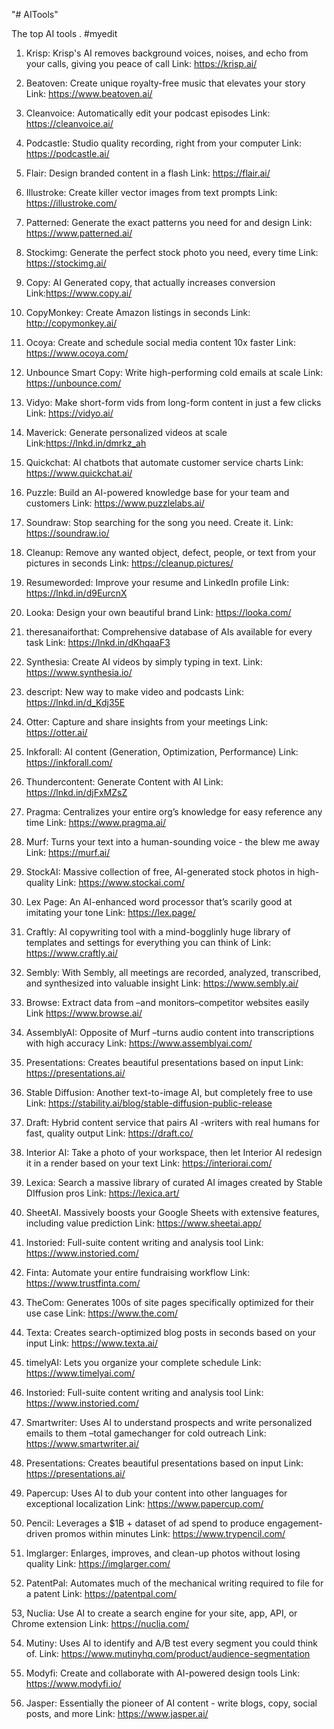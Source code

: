 "# AITools" 

The top AI tools . #myedit

1. Krisp: Krisp's AI removes background voices, noises, and echo from your calls, giving you peace of call
Link: https://krisp.ai/

2. Beatoven: Create unique royalty-free music that elevates your story
Link: https://www.beatoven.ai/

3. Cleanvoice: Automatically edit your podcast episodes
Link: https://cleanvoice.ai/

4. Podcastle: Studio quality recording, right from your computer
Link: https://podcastle.ai/

5. Flair: Design branded content in a flash
Link: https://flair.ai/

6. Illustroke: Create killer vector images from text prompts
Link: https://illustroke.com/

7. Patterned: Generate the exact patterns you need for and design
Link: https://www.patterned.ai/

8. Stockimg: Generate the perfect stock photo you need, every time
Link: https://stockimg.ai/

9. Copy: AI Generated copy, that actually increases conversion
Link:https://www.copy.ai/

10. CopyMonkey: Create Amazon listings in seconds
Link: http://copymonkey.ai/

11. Ocoya: Create and schedule social media content 10x faster
Link: https://www.ocoya.com/

12. Unbounce Smart Copy: Write high-performing cold emails at scale
Link: https://unbounce.com/

13. Vidyo: Make short-form vids from long-form content in just a few clicks
Link: https://vidyo.ai/

14. Maverick: Generate personalized videos at scale
Link:https://lnkd.in/dmrkz_ah

15. Quickchat: AI chatbots that automate customer service charts
Link: https://www.quickchat.ai/

16. Puzzle: Build an AI-powered knowledge base for your team and customers
Link: https://www.puzzlelabs.ai/

17. Soundraw: Stop searching for the song you need. Create it.
Link: https://soundraw.io/

18. Cleanup: Remove any wanted object, defect, people, or text from your pictures in seconds
Link: https://cleanup.pictures/

19. Resumeworded: Improve your resume and LinkedIn profile
Link:  https://lnkd.in/d9EurcnX

20. Looka: Design your own beautiful brand
Link: https://looka.com/

21. theresanaiforthat: Comprehensive database of AIs available for every task
Link: https://lnkd.in/dKhqaaF3

22. Synthesia: Create AI videos by simply typing in text.
Link: https://www.synthesia.io/

23. descript: New way to make video and podcasts
Link: https://lnkd.in/d_Kdj35E

24. Otter: Capture and share insights from your meetings
Link: https://otter.ai/

25. Inkforall: AI content (Generation, Optimization, Performance) 
Link: https://inkforall.com/

26. Thundercontent: Generate Content with AI
Link: https://lnkd.in/djFxMZsZ

27. Pragma: Centralizes your entire org’s knowledge for easy reference any time
Link: https://www.pragma.ai/

28. Murf: Turns your text into a human-sounding voice - the blew me away
Link: https://murf.ai/

29. StockAI: Massive collection of free, AI-generated stock photos in high-quality
Link: https://www.stockai.com/

30. Lex Page: An AI-enhanced word processor that’s scarily good at imitating your tone
Link: https://lex.page/

31. Craftly: AI copywriting tool with a mind-bogglinly huge library of templates and settings for everything you can think of
Link: https://www.craftly.ai/

32. Sembly: With Sembly, all meetings are recorded, analyzed, transcribed, and synthesized into valuable insight
Link: https://www.sembly.ai/

33. Browse: Extract data from –and monitors–competitor websites easily
Link https://www.browse.ai/

34. AssemblyAI: Opposite of Murf –turns audio content into transcriptions with high accuracy
Link: https://www.assemblyai.com/

35. Presentations: Creates beautiful presentations based on input
Link: https://presentations.ai/

36. Stable Diffusion: Another text-to-image AI, but completely free to use
Link: https://stability.ai/blog/stable-diffusion-public-release

37. Draft: Hybrid content service that pairs AI -writers with real humans for fast, quality output
Link: https://draft.co/

38. Interior AI: Take a photo of your workspace, then let Interior AI redesign it in a render based on your text
Link: https://interiorai.com/

39. Lexica: Search a massive library of curated AI images created by Stable DIffusion pros
Link: https://lexica.art/

40. SheetAI. Massively boosts your Google Sheets with extensive features, including value prediction
Link: https://www.sheetai.app/

41. Instoried: Full-suite content writing and analysis tool
Link: https://www.instoried.com/

42. Finta: Automate your entire fundraising workflow
Link: https://www.trustfinta.com/

43. TheCom: Generates 100s of site pages specifically optimized for their use case
Link: https://www.the.com/

44. Texta: Creates search-optimized blog posts in seconds based on your input
Link: https://www.texta.ai/

45. timelyAI: Lets you organize your complete schedule 
Link: https://www.timelyai.com/

46. Instoried: Full-suite content writing and analysis tool
Link: https://www.instoried.com/

47. Smartwriter: Uses AI to understand prospects and write personalized emails to them –total gamechanger for cold outreach
Link: https://www.smartwriter.ai/

48. Presentations: Creates beautiful presentations based on input
Link: https://presentations.ai/

49. Papercup: Uses AI to dub your content into other languages for exceptional localization
Link: https://www.papercup.com/

50. Pencil: Leverages a $1B + dataset of ad spend to produce engagement-driven promos within minutes
Link: https://www.trypencil.com/

51. Imglarger: Enlarges, improves, and clean-up photos without losing quality
Link: https://imglarger.com/

52. PatentPal: Automates much of the mechanical writing required to file for a patent
Link: https://patentpal.com/

53, Nuclia: Use AI to create a search engine for your site, app, API, or Chrome extension
Link: https://nuclia.com/

54. Mutiny: Uses AI to identify and A/B test every segment you could think of.
Link: https://www.mutinyhq.com/product/audience-segmentation

55. Modyfi: Create and collaborate with AI-powered design tools
Link: https://www.modyfi.io/

56. Jasper: Essentially the pioneer of AI content - write blogs, copy, social posts, and more
Link: https://www.jasper.ai/
